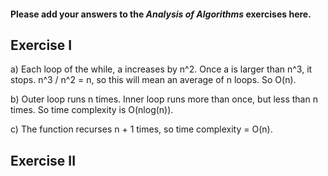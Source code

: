 #### Please add your answers to the ***Analysis of  Algorithms*** exercises here.

## Exercise I

a) Each loop of the while, a increases by n^2. Once a is larger than n^3, it stops. n^3 / n^2 = n, so this will mean an average of n loops. So O(n).


b) Outer loop runs n times. Inner loop runs more than once, but less than n times. So time complexity is O(nlog(n)).


c) The function recurses n + 1 times, so time complexity = O(n).

## Exercise II


